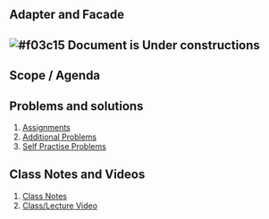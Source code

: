 
## Adapter and Facade

## ![#f03c15](https://placehold.co/15x15/f03c15/f03c15.png) Document is Under constructions

## Scope / Agenda
  

## Problems and solutions

1. [Assignments]()
2. [Additional Problems]()
3. [Self Practise Problems]()

## Class Notes and Videos

1. [Class Notes](/Notes/class_Notes/LLD/Design%20Patterns/Adapter%20and%20Facade%20Design%20Pattern.pdf)
2. [Class/Lecture Video](https://youtu.be/vl958YLFabg)